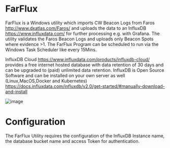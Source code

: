 # FarFlux

FarFlux is a Windows utility which imports CW Beacon Logs from Faros http://www.dxatlas.com/Faros/ and uploads the data to an InfluxDB https://www.influxdata.com/ for further processing e.g. with Grafana. The utility validates the Faros Beacon Logs and uploads only Beacon Spots where evidence >1. The FarFlux Program can be scheduled to run via the Windows Task Scheduler like every 15Mins.

InfluxDB Cloud https://www.influxdata.com/products/influxdb-cloud/ provides a free internet hosted database with data retention of 30 days and can be upgraded to (paid) unlimited data retention. InfluxDB is Open Source Software and can be installed on your own server as well (Linux,MacOS,Docker and Kubernetes) https://docs.influxdata.com/influxdb/v2.0/get-started/#manually-download-and-install


![image](https://user-images.githubusercontent.com/75934980/113480671-db95d600-9495-11eb-97ee-800ca1ad2cf6.png)


Configuration
==============
The FarFlux Utility requires the configuration of the InfluxDB Instance name, the database bucket name and access Token for authentication.
